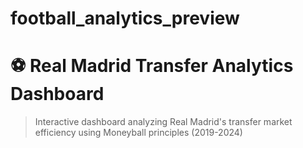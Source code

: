 # football_analytics_preview
# ⚽ Real Madrid Transfer Analytics Dashboard

> Interactive dashboard analyzing Real Madrid's transfer market efficiency using Moneyball principles (2019-2024)
